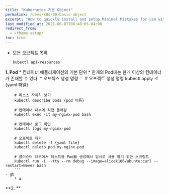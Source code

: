 ```yaml
---
title: "Kubernetes 기본 Object"
permalink: /devs/k8s/00-basic-object
excerpt: "How to quickly install and setup Minimal Mistakes for use with GitHub Pages."
last_modified_at: 2021-06-07T08:48:05-04:00
redirect_from:
  - /theme-setup/
toc: true
---
```


* 모든 오브젝트 목록
	```
	kubectl api-resources
	```
**1. Pod**
	* 컨테이너 애플리케이션의 기본 단위
	* 한개의 Pod에는 한개 이상의 컨테이너가 존재할 수 있다.
	* 오프젝스 생성 명령
		```
		# 오프젝트 생성 명령
		kubectl apply -f {yaml 파일}
		
		# 리소스 자세히 보기
		kubectl describe pods {pod 이름}
		
		# 컨테이너 내부에 직접 들어감
		kubectl exec -it my-nginx-pod bash
		
		# 컨테이너 로그 확인
		kubectl logs my-nginx-pod
		
		# 오프젝트 제거
		kubectl delete -f {yaml file}
		kubectl deleto pod my-nginx-pod
		
		# 클러스터 내부에서 테스트용 Pod를 생성해서 임시로 사용 하기 위한 스크림트
		kubectl run -i --tty --rm debug --image=alicek106/ubuntu:curl --restart=Never bash
		```
	- gb
		* a
		

**2. **
